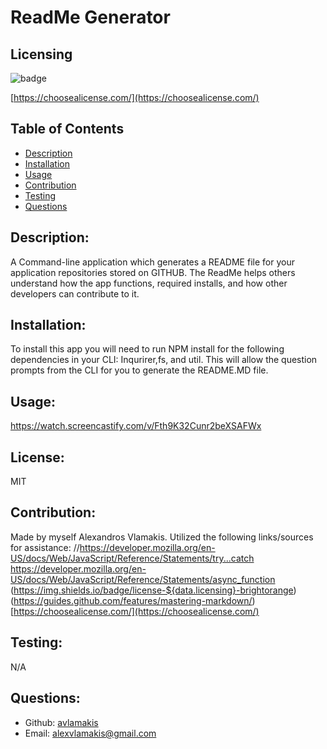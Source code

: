 # ReadMe Generator
  
  ## Licensing
  ![badge](https://img.shields.io/badge/license-MIT-brightorange)

  [https://choosealicense.com/](https://choosealicense.com/)


  ## Table of Contents 
  - [Description](#description)
  - [Installation](#installation)
  - [Usage](#usage)
  - [Contribution](#contribution)
  - [Testing](#testing)
  - [Questions](#questions)

  ## Description:
  A Command-line application which generates a README file for your application repositories stored on GITHUB. The ReadMe helps others understand how the app functions, required installs, and how other developers can contribute to it. 

  ## Installation:
  To install this app you will need to run NPM install for the following dependencies in your CLI: Inqurirer,fs, and util. This will allow the question prompts from the CLI for you to generate the README.MD file.

  ## Usage:
  https://watch.screencastify.com/v/Fth9K32Cunr2beXSAFWx

  ## License:
  MIT

  ## Contribution:
  Made by myself Alexandros Vlamakis.  Utilized the following links/sources for assistance: //https://developer.mozilla.org/en-US/docs/Web/JavaScript/Reference/Statements/try...catch   https://developer.mozilla.org/en-US/docs/Web/JavaScript/Reference/Statements/async_function (https://img.shields.io/badge/license-${data.licensing}-brightorange)  (https://guides.github.com/features/mastering-markdown/)  [https://choosealicense.com/](https://choosealicense.com/)

  ## Testing:
  N/A

  ## Questions:
  - Github: [avlamakis](https://github.com/avlamakis)
  - Email: alexvlamakis@gmail.com
